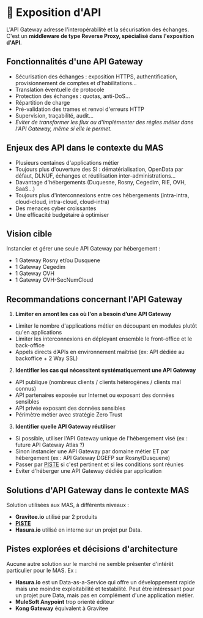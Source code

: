# 🔌 Exposition d'API

L'API Gateway adresse l'interopérabilité et la sécurisation des échanges. C'est un **middleware de type Reverse Proxy, spécialisé dans l'exposition d'API**.

## Fonctionnalités d'une API Gateway

* Sécurisation des échanges : exposition HTTPS, authentification, provisionnement de comptes et d'habilitations...
* Translation éventuelle de protocole
* Protection des échanges : quotas, anti-DoS...
* Répartition de charge
* Pré-validation des trames et renvoi d'erreurs HTTP
* Supervision, traçabilité, audit...
* _Eviter de transformer les flux ou d'implémenter des règles métier dans l'API Gateway, même si elle le permet._

## Enjeux des API dans le contexte du MAS

* Plusieurs centaines d'applications métier
* Toujours plus d'ouverture des SI : dématérialisation, OpenData par défaut, DLNUF, échanges et réutilisation inter-administrations...
* Davantage d'hébergements (Duquesne, Rosny, Cegedim, RIE, OVH, SaaS...)
* Toujours plus d'interconnexions entre ces hébergements (intra-intra, cloud-cloud, intra-cloud, cloud-intra)
* Des menaces cyber croissantes
* Une efficacité budgétaire à optimiser

## Vision cible

Instancier et gérer une seule API Gateway par hébergement :

* 1 Gateway Rosny et/ou Dusquene
* 1 Gateway Cegedim
* 1 Gateway OVH
* 1 Gateway OVH-SecNumCloud

## Recommandations concernant l'API Gateway

1. **Limiter en amont les cas où l'on a besoin d’une API Gateway**

* Limiter le nombre d'applications métier en découpant en modules plutôt qu'en applications
* Limiter les interconnexions en déployant ensemble le front-office et le back-office
* Appels directs d’APIs en environnement maîtrisé (ex: API dédiée au backoffice + 2 Way SSL)

2. **Identifier les cas qui nécessitent systématiquement une API Gateway**

* API publique (nombreux clients / clients hétérogènes / clients mal connus)
* API partenaires exposée sur Internet ou exposant des données sensibles
* API privée exposant des données sensibles
* Périmètre métier avec stratégie Zero Trust

3. **Identifier quelle API Gateway réutiliser**

* Si possible, utiliser l'API Gateway unique de l'hébergement visé (ex : future API Gateway Atlas ?)
* Sinon instancier une API Gateway par domaine métier ET par hébergement (ex : API Gateway DGEFP sur Rosny/Dusquene)
* Passer par [PISTE](api-piste.md) si c'est pertinent et si les conditions sont réunies
* Eviter d'héberger une API Gateway dédiée par application

## Solutions d'API Gateway dans le contexte MAS

Solution utilisées aux MAS, à différents niveaux :

* **Gravitee.io** utilisé par 2 produits
* [**PISTE**](api-piste.md)
* **Hasura.io** utilisé en interne sur un projet pur Data.

## Pistes explorées et décisions d'architecture

Aucune autre solution sur le marché ne semble présenter d'intérêt particulier pour le MAS. Ex :

* **Hasura.io** est un Data-as-a-Service qui offre un développement rapide mais une moindre exploitabilité et testabilité. Peut être intéressant pour un projet pure Data, mais pas en complément d'une application métier.
* **MuleSoft Anypoint** trop orienté éditeur
* **Kong Gateway** équivalent à Gravitee
